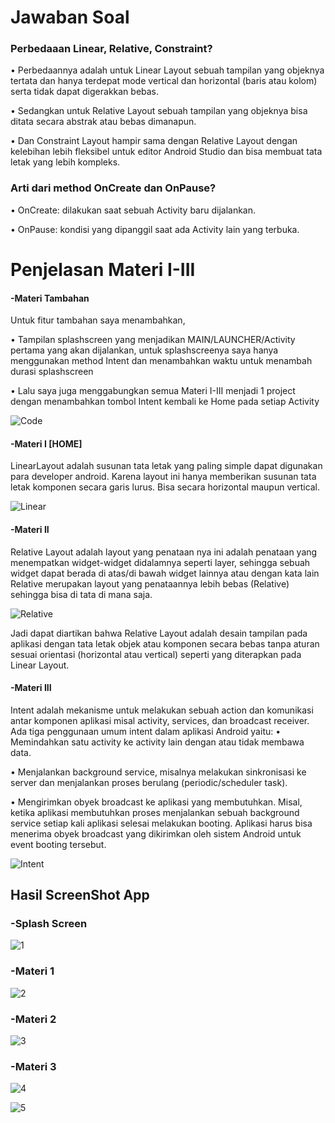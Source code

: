 # Jawaban Soal

### Perbedaaan Linear, Relative, Constraint?

• Perbedaannya adalah untuk Linear Layout sebuah tampilan yang objeknya tertata dan hanya terdepat mode vertical dan horizontal (baris atau kolom) serta tidak dapat digerakkan bebas.

• Sedangkan untuk Relative Layout sebuah tampilan yang objeknya bisa ditata secara abstrak atau bebas dimanapun.

• Dan Constraint Layout hampir sama dengan Relative Layout dengan kelebihan lebih fleksibel untuk editor Android Studio dan bisa membuat tata letak yang lebih kompleks.

### Arti dari method OnCreate dan OnPause?

• OnCreate: dilakukan saat sebuah Activity baru dijalankan.

• OnPause: kondisi yang dipanggil saat ada Activity lain yang terbuka.

# Penjelasan Materi I-III

#### -Materi Tambahan

Untuk fitur tambahan saya menambahkan, 

• Tampilan splashscreen yang menjadikan MAIN/LAUNCHER/Activity pertama yang akan dijalankan, untuk splashscreenya saya hanya menggunakan method Intent dan menambahkan waktu untuk menambah durasi splashscreen

• Lalu saya juga menggabungkan semua Materi I-III menjadi 1 project dengan menambahkan tombol Intent kembali ke Home pada setiap Activity

![Code](https://github.com/NextDvn/S2_Materi1/blob/master/Code.PNG)

#### -Materi I [HOME]

LinearLayout adalah susunan tata letak yang paling simple dapat digunakan para developer android. Karena layout ini hanya memberikan susunan tata letak komponen secara garis lurus. Bisa secara horizontal maupun vertical.

![Linear](https://static.cdn-cdpl.com/source/c7a41e9ac693eba07e1b036591d95601/linearlayout.png)

#### -Materi II

Relative Layout adalah layout yang penataan nya ini adalah penataan yang menempatkan widget-widget didalamnya seperti layer, sehingga sebuah widget dapat berada di atas/di bawah widget lainnya atau dengan kata lain Relative merupakan layout yang penataannya lebih bebas (Relative) sehingga bisa di tata di mana saja.

![Relative](https://static.cdn-cdpl.com/source/c7a41e9ac693eba07e1b036591d95601/relativelayout.png)

Jadi dapat diartikan bahwa Relative Layout adalah desain tampilan pada aplikasi dengan tata letak objek atau komponen secara bebas tanpa aturan sesuai orientasi (horizontal atau vertical) seperti yang diterapkan pada Linear Layout.

#### -Materi III

Intent  adalah  mekanisme  untuk  melakukan  sebuah  action  dan  komunikasi  antar komponen aplikasi misal activity, services, dan broadcast receiver. Ada tiga penggunaan umum intent dalam aplikasi Android yaitu:
• Memindahkan satu activity ke activity lain dengan atau tidak membawa data.

•	Menjalankan background service, misalnya melakukan sinkronisasi ke server dan menjalankan proses berulang (periodic/scheduler task).

•	Mengirimkan obyek broadcast ke aplikasi yang membutuhkan. Misal, ketika aplikasi membutuhkan proses menjalankan sebuah background service setiap kali aplikasi selesai melakukan booting. Aplikasi harus bisa menerima obyek broadcast yang dikirimkan oleh sistem Android untuk event booting tersebut.

![Intent](https://miro.medium.com/max/400/1*E1lY86KKiFmkyXoLrZ1XQA.jpeg)

## Hasil ScreenShot App

### -Splash Screen

![1](https://github.com/NextDvn/S2_Materi1/blob/master/M1_1.PNG)

### -Materi 1

![2](https://github.com/NextDvn/S2_Materi1/blob/master/M1_2.PNG)

### -Materi 2

![3](https://github.com/NextDvn/S2_Materi1/blob/master/M1_3.PNG)

### -Materi 3

![4](https://github.com/NextDvn/S2_Materi1/blob/master/M1_4.PNG)

![5](https://github.com/NextDvn/S2_Materi1/blob/master/M1_5.PNG)
